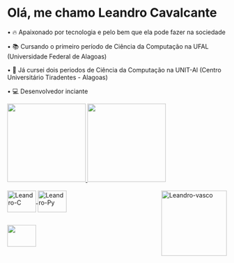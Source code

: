 # Olá, me chamo Leandro Cavalcante

• 🔥 Apaixonado por tecnologia e pelo bem que ela pode fazer na sociedade

• 📚 Cursando o primeiro período de Ciência da Computação na UFAL (Universidade Federal de Alagoas)

• 📘 Já cursei dois periodos de Ciência da Computação na UNIT-Al (Centro Universitário Tiradentes - Alagoas)

• 💻 Desenvolvedor inciante

<div>
  <a href="https://github.com/leandro-odev/">
  <img height="180em" src="https://github-readme-stats.vercel.app/api?username=leandro-odev&theme=dark&show_icons=true&include_all_commits=true&count_private=true">
  <img height="180em" src="https://github-readme-stats.vercel.app/api/top-langs/?username=leandro-odev&layout=compact&langs_count=16&theme=dark&show_icons=true">
</div>
<div style="display: inline_block"><br>
  <img align="center" alt="Leandro-C" height="50" width="66" src="https://cdn.jsdelivr.net/gh/devicons/devicon/icons/c/c-plain.svg">
  <img align="center" alt="Leandro-Py" height="50" width="66" src="https://cdn.jsdelivr.net/gh/devicons/devicon/icons/python/python-original-wordmark.svg">
  <img align="right" alt="Leandro-vasco" height="150" width="150" src="https://media3.giphy.com/media/v1.Y2lkPTc5MGI3NjExNGQ0ZGQ0MDI3N2Y0YmI4ZjhhZTNkMzE4MmQyMWM5YmI3OTZhYzhjYSZjdD1n/euZVS7E54UQdd5Cmmn/giphy.gif">
</div>
  
##
  
<div>
  <a href="https://www.linkedin.com/in/leandro-wanderley-5b27a3233/" target="_blank"><img src="https://cdn.jsdelivr.net/gh/devicons/devicon/icons/linkedin/linkedin-original.svg" target="_blank" height="50" width="66"></a>
          
</div>
